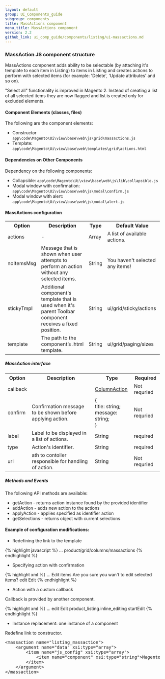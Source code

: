 ```yaml
---
layout: default
group: UI_Components_guide
subgroup: components
title: MassActions component
menu_title: MassActions component
version: 2.2
github_link: ui_comp_guide/components/listing/ui-massactions.md
---
```


### MassAction JS component structure

MassActions component adds ability to be selectable (by attaching it's template to each item in Listing) to items in Listing and creates actions to perform with selected items (for example: 'Delete', 'Update attributes' and so on).

"Select all" functionality is improved in Magento 2. Instead of creating a list of all selected items they are now flagged and list is created only for excluded elements.

#### Component Elements (classes, files)

The following are the component elements:

* Constructor `app\code\Magento\Ui\view\base\web\js\grid\massactions.js`
* Template: `app\code\Magento\Ui\view\base\web\templates\grid\actions.html`

#### Dependencies on Other Components

Dependency on the following components:

* Collapsible: `app\code\Magento\Ui\view\base\web\js\lib\collapsible.js`
* Modal window with confirmation: `app\code\Magento\Ui\view\base\web\js\modal\confirm.js`
* Modal window with alert: `app\code\Magento\Ui\view\base\web\js\modal\alert.js`

#### MassActions configuration

<table>
  <tr>
    <th>Option</th>
    <th>Description</th>
    <th>Type</th>
    <th>Default Value</th>
  </tr>
  <tr>
    <td>actions</td>
    <td>-</td>
    <td>Array</td>
    <td>A list of available actions.</td>
  </tr>
  <tr>
    <td>noItemsMsg</td>
    <td>Message that is shown when user attempts to perform an action without any selected items.</td>
    <td>String</td>
    <td>You haven't selected any items!</td>
  </tr>
  <tr>
    <td>stickyTmpl</td>
    <td>Additional component's template that is used when it's parent Toolbar component receives a fixed position.</td>
    <td>String</td>
    <td>ui/grid/sticky/actions</td>
  </tr>
  <tr>
    <td>template</td>
    <td>The path to the component’s .html template.</td>
    <td>String</td>
    <td>ui/grid/paging/sizes</td>
  </tr>
</table>

##### MassAction interface

<table>
  <tr>
    <th>Option</th>
    <th>Description</th>
    <th>Type</th>
    <th>Required</th>
  </tr>
  <tr>
    <td>callback</td>
    <td></td>
    <td><a href="{{page.baseurl}}i_comp_guide/components/listing/ui-column.html#column_action">ColumnAction</a></td>
    <td>Not requried</td>
  </tr>
  <tr>
    <td>confirm</td>
    <td>Confirmation message to be shown before applying action.</td>
    <td>{<br>title: string;<br>message: string;<br>}</td>
    <td>Not requried</td>
  </tr>
  <tr>
    <td>label</td>
    <td>Label to be displayed in a list of actions.</td>
    <td>String</td>
    <td>required</td>
  </tr>
  <tr>
    <td>type</td>
    <td>Action's identifier.</td>
    <td>String</td>
    <td>required</td>
  </tr>
  <tr>
    <td>url</td>
    <td>ath to contoller responsible for handling of action.</td>
    <td>String</td>
    <td>Not requried</td>
  </tr>
</table>


<h5>Methods and Events</h5>

The following API methods are available:

* getAction - returns action instance found by the provided identifier
* addAction - adds new action to the actions
* applyAction - applies specified as identifier action
* getSelections - returns object with current selections

#### Example of configuration modifications:

* Redefining the link to the template

{% highlight javascript %}
<massaction name="listing_massaction">
    <argument name="data" xsi:type="array">
        ...
        <item name="config" xsi:type="array">
            <item name="template" xsi:type="string">product/grid/columns/massactions</item>
        </item>
    </argument>
</massaction>
{% endhighlight %}

* Specifying action with confirmation

{% highlight xml %}
<massaction name="listing_massaction">
    <argument name="data" xsi:type="array">
        ...
    </argument>
    <action name="edit">
        <argument name="data" xsi:type="array">
            <item name="config" xsi:type="array">
                <item name="confirm" xsi:type="array">
                    <item name="title" xsi:type="string" translate="true">Edit items</item>
                    <item name="message" xsi:type="string" translate="true">Are you sure you wan't to edit selected items?</item>
                </item>
                <item name="type" xsi:type="string">edit</item>
                <item name="label" xsi:type="string" translate="true">Edit</item>
            </item>
        </argument>
    </action>
</massaction>
{% endhighlight %}

* Action with a custom callback


Callback is provided by another component.

{% highlight xml %}
<massaction name="listing_massaction">
    <argument name="data" xsi:type="array">
        ...
    </argument>
    <action name="edit">
        <argument name="data" xsi:type="array">
            <item name="config" xsi:type="array">
                <item name="type" xsi:type="string">edit</item>
                <item name="label" xsi:type="string" translate="true">Edit</item>
                <item name="callback" xsi:type="array">
                    <item name="provider" xsi:type="string">product_listing.inline_editing</item>
                    <item name="target" xsi:type="string">startEdit</item>
                </item>
            </item>
        </argument>
    </action>
</massaction>
{% endhighlight %}

* Instance replacement: one instance of a component

Redefine link to constructor.

<pre>
&lt;massaction name="listing_massaction"&gt;
    &lt;argument name="data" xsi:type="array"&gt;
        &lt;item name="js_config" xsi:type="array"&gt;
            &lt;item name="component" xsi:type="string"&gt;Magento_Products/js/grid/massactions&lt;/item&gt;
        &lt;/item&gt;
    &lt;/argument&gt;
&lt;/massaction&gt;
</pre>